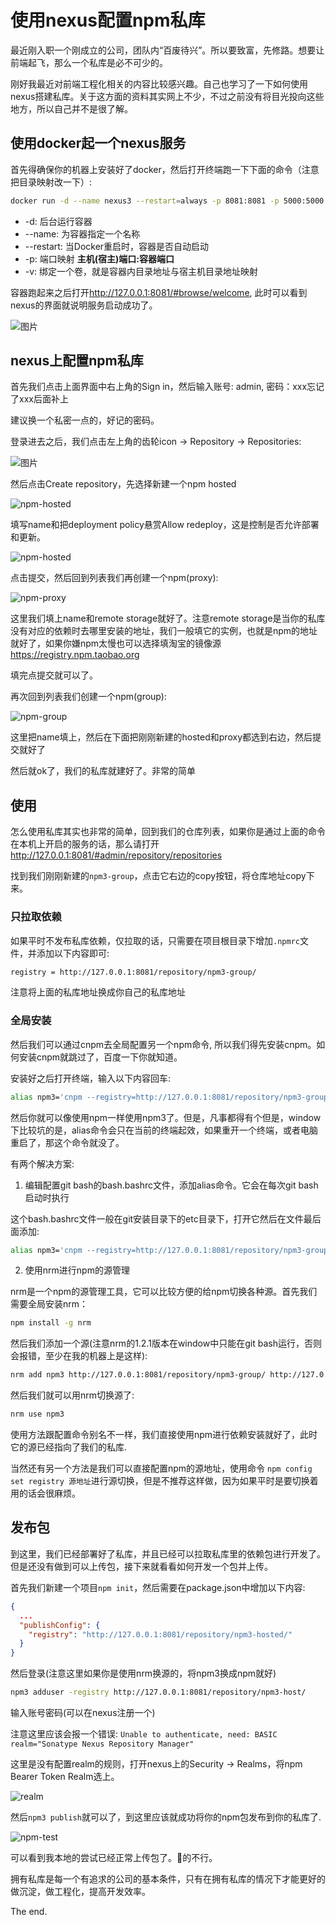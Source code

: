 # 使用nexus配置npm私库

[tag]:工程化|私库|npm
[create]:2021-08-12

最近刚入职一个刚成立的公司，团队内“百废待兴”。所以要致富，先修路。想要让前端起飞，那么一个私库是必不可少的。

刚好我最近对前端工程化相关的内容比较感兴趣。自己也学习了一下如何使用nexus搭建私库。关于这方面的资料其实网上不少，不过之前没有将目光投向这些地方，所以自己并不是很了解。

## 使用docker起一个nexus服务

首先得确保你的机器上安装好了docker，然后打开终端跑一下下面的命令（注意把目录映射改一下）:

```sh
docker run -d --name nexus3 --restart=always -p 8081:8081 -p 5000:5000 -v C:\private_npm_lib:/nexus-data sonatype/nexus3
```

- -d: 后台运行容器
- --name: 为容器指定一个名称
- --restart: 当Docker重启时，容器是否自动启动
- -p: 端口映射 **主机(宿主)端口:容器端口**
- -v: 绑定一个卷，就是容器内目录地址与宿主机目录地址映射

容器跑起来之后打开<http://127.0.0.1:8081/#browse/welcome>, 此时可以看到nexus的界面就说明服务启动成功了。

![图片](../images/KnockPic_20210811144904.png)

## nexus上配置npm私库

首先我们点击上面界面中右上角的Sign in，然后输入账号: admin, 密码：xxx忘记了xxx后面补上

建议换一个私密一点的，好记的密码。

登录进去之后，我们点击左上角的齿轮icon -> Repository -> Repositories:

![图片](../images/KnockPic_20210811145805.png)

然后点击Create repository，先选择新建一个npm hosted

![npm-hosted](../images/KnockPic_20210811170347.png)

填写name和把deployment policy悬赏Allow redeploy，这是控制是否允许部署和更新。

![npm-hosted](../images/KnockPic_20210811170509.png)

点击提交，然后回到列表我们再创建一个npm(proxy):

![npm-proxy](../images/KnockPic_20210811170739.png)

这里我们填上name和remote storage就好了。注意remote storage是当你的私库没有对应的依赖时去哪里安装的地址，我们一般填它的实例，也就是npm的地址就好了，如果你嫌npm太慢也可以选择填淘宝的镜像源<https://registry.npm.taobao.org>

填完点提交就可以了。

再次回到列表我们创建一个npm(group):

![npm-group](../images/KnockPic_20210811171127.png)

这里把name填上，然后在下面把刚刚新建的hosted和proxy都选到右边，然后提交就好了

然后就ok了，我们的私库就建好了。非常的简单

## 使用

怎么使用私库其实也非常的简单，回到我们的仓库列表，如果你是通过上面的命令在本机上开启的服务的话，那么请打开<http://127.0.0.1:8081/#admin/repository/repositories>

找到我们刚刚新建的`npm3-group`，点击它右边的copy按钮，将仓库地址copy下来。

### 只拉取依赖

如果平时不发布私库依赖，仅拉取的话，只需要在项目根目录下增加`.npmrc`文件，并添加以下内容即可:

```sh
registry = http://127.0.0.1:8081/repository/npm3-group/
```

注意将上面的私库地址换成你自己的私库地址

### 全局安装

然后我们可以通过cnpm去全局配置另一个npm命令, 所以我们得先安装cnpm。如何安装cnpm就跳过了，百度一下你就知道。

安装好之后打开终端，输入以下内容回车:

```sh
alias npm3='cnpm --registry=http://127.0.0.1:8081/repository/npm3-group/ --registryweb=http://127.0.0.1:8081/service/rest/repository/browse/npm3-hosted/ --userconfig=$HOME/.npm3rc'
```

然后你就可以像使用npm一样使用npm3了。但是，凡事都得有个但是，window下比较坑的是，alias命令会只在当前的终端起效，如果重开一个终端，或者电脑重启了，那这个命令就没了。

有两个解决方案:

1. 编辑配置git bash的bash.bashrc文件，添加alias命令。它会在每次git bash启动时执行

这个bash.bashrc文件一般在git安装目录下的etc目录下，打开它然后在文件最后面添加:

```sh
alias npm3='cnpm --registry=http://127.0.0.1:8081/repository/npm3-group/ --registryweb=http://127.0.0.1:8081/service/rest/repository/browse/npm3-hosted/ --userconfig=$HOME/.npm3rc'
```

2. 使用nrm进行npm的源管理

nrm是一个npm的源管理工具，它可以比较方便的给npm切换各种源。首先我们需要全局安装nrm：

```sh
npm install -g nrm
```

然后我们添加一个源(注意nrm的1.2.1版本在window中只能在git bash运行，否则会报错，至少在我的机器上是这样):

```sh
nrm add npm3 http://127.0.0.1:8081/repository/npm3-group/ http://127.0.0.1:8081/service/rest/repository/browse/npm3-hosted/
```

然后我们就可以用nrm切换源了:

```sh
nrm use npm3
```

使用方法跟配置命令别名不一样，我们直接使用npm进行依赖安装就好了，此时它的源已经指向了我们的私库.

当然还有另一个方法是我们可以直接配置npm的源地址，使用命令 `npm config set registry 源地址`进行源切换，但是不推荐这样做，因为如果平时是要切换着用的话会很麻烦。

## 发布包

到这里，我们已经部署好了私库，并且已经可以拉取私库里的依赖包进行开发了。但是还没有做到可以上传包，接下来就看看如何开发一个包并上传。

首先我们新建一个项目`npm init`，然后需要在package.json中增加以下内容:

```json
{
  ...
  "publishConfig": {
    "registry": "http://127.0.0.1:8081/repository/npm3-hosted/"
  }
}
```

然后登录(注意这里如果你是使用nrm换源的，将npm3换成npm就好)

```sh
npm3 adduser -registry http://127.0.0.1:8081/repository/npm3-host/
```

输入账号密码(可以在nexus注册一个)

注意这里应该会报一个错误: `Unable to authenticate, need: BASIC realm="Sonatype Nexus Repository Manager"`

这里是没有配置realm的规则，打开nexus上的Security -> Realms，将npm Bearer Token Realm选上。

![realm](../images/KnockPic_20210812103445.png)

然后`npm3 publish`就可以了，到这里应该就成功将你的npm包发布到你的私库了.

![npm-test](../images/KnockPic_20210812103716.png)

可以看到我本地的尝试已经正常上传包了。🐂的不行。

拥有私库是每一个有追求的公司的基本条件，只有在拥有私库的情况下才能更好的做沉淀，做工程化，提高开发效率。

The end.


